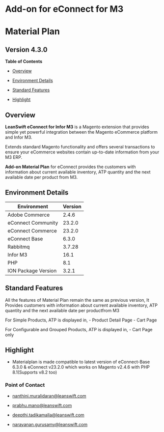 Add-on for eConnect for M3
==========================

Material Plan
=============

Version 4.3.0
-------------

**Table of Contents**

-   [Overview](#overview)

-   [Environment Details](#environment-details)

-   [Standard Features](#standard-features)

-   [Highlight](#highlight)

Overview
--------

**LeanSwift eConnect for Infor M3** is a Magento extension that provides simple
yet powerful integration between the Magento eCommerce platform and Infor M3.

Extends standard Magento functionality and offers several transactions to ensure
your eCommerce websites contain up-to-date information from your M3 ERP.

**Add-on Material Plan** for eConnect provides the customers with information
about current available inventory, ATP quantity and the next available date per
product from M3.


Environment Details
-------------------

| **Environment**     | **Version** |
|---------------------|-------------|
| Adobe Commerce      | 2.4.6       |
| eConnect Community  | 23.2.0      |
| eConnect Commerce   | 23.2.0      |
| eConnect Base       | 6.3.0       |
| Rabbitmq            | 3.7.28      |
| Infor M3            | 16.1        |
| PHP                 | 8.1         |
| ION Package Version | 3.2.1       |


Standard Features
-----------------

All the features of Material Plan remain the same as previous version, It Provides
customers with information about current available inventory, ATP quantity and
the next available date per productfrom M3

For Simple Products, ATP is displayed in, - Product Detail Page - Cart Page

For Configurable and Grouped Products, ATP is displayed in, - Cart Page only


Highlight
---------

- Materialplan is made compatible to latest version of eConnect-Base 6.3.0 & eConnect v23.2.0 which works on Magento v2.4.6 with PHP 8.1(Supports v8.2 too)


### Point of Contact

-   <nanthini.muralidaran@leanswift.com>

-   <prabhu.mano@leanswift.com>

-   [deepthi.tadikamalla\@leanswift.com](mailto:deepthi@leanswift.com)

-   <narayanan.gurusamy@leanswift.com>

